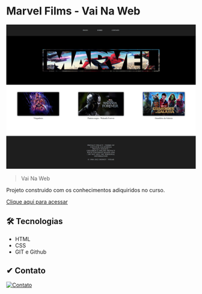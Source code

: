 # Marvel Films - Vai Na Web 

![preview](./.github/Preview.png)

> Vai Na Web

Projeto construido com os conhecimentos adiquiridos no curso.

[Clique aqui para acessar](https://eltonobreza.github.io/site-filmes-marvel/)

## 🛠 Tecnologias

- HTML
- CSS
- GIT e Github

## ✔ Contato

[![Contato](https://img.shields.io/badge/LinkedIn-0077B5?style=for-the-badge&logo=linkedin&logoColor=white)](https://www.linkedin.com/in/elton-nobreza-67029ab5/)